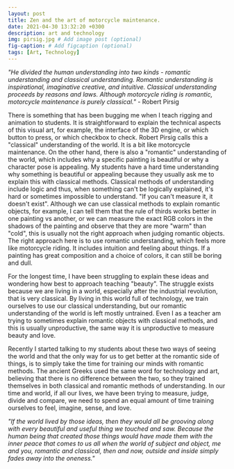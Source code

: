 ```yaml
---
layout: post
title: Zen and the art of motorcycle maintenance.
date: 2021-04-30 13:32:20 +0300
description: art and technology
img: pirsig.jpg # Add image post (optional)
fig-caption: # Add figcaption (optional)
tags: [Art, Technology]
---
```


*"He divided the human understanding into two kinds - romantic understanding and classical understanding. Romantic understanding is inspirational, imaginative creative, and intuitive. Classical understanding proceeds by reasons and laws. Although motorcycle riding is romantic, motorcycle maintenance is purely classical."* - Robert Pirsig

There is something that has been bugging me when I teach rigging and animation to students. It is straightforward to explain the technical aspects of this visual art, for example, the interface of the 3D engine, or which button to press, or which checkbox to check. Robert Pirsig calls this a "classical" understanding of the world. It is a bit like motorcycle maintenance. On the other hand, there is also a "romantic" understanding of the world, which includes why a specific painting is beautiful or why a character pose is appealing. My students have a hard time understanding why something is beautiful or appealing because they usually ask me to explain this with classical methods. Classical methods of understanding include logic and thus, when something can't be logically explained, it's hard or sometimes impossible to understand. "If you can't measure it, it doesn't exist". Although we can use classical methods to explain romantic objects, for example, I can tell them that the rule of thirds works better in one painting vs another, or we can measure the exact RGB colors in the shadows of the painting and observe that they are more "warm" than "cold", this is usually not the right approach when judging romantic objects. The right approach here is to use romantic understanding, which feels more like motorcycle riding. It includes intuition and feeling about things. If a painting has great composition and a choice of colors, it can still be boring and dull.

For the longest time, I have been struggling to explain these ideas and wondering how best to approach teaching "beauty". The struggle exists because we are living in a world, especially after the industrial revolution, that is very classical. By living in this world full of technology, we train ourselves to use our classical understanding, but our romantic understanding of the world is left mostly untrained. Even I as a teacher am trying to sometimes explain romantic objects with classical methods, and this is usually unproductive, the same way it is unproductive to measure beauty and love.

Recently I started talking to my students about these two ways of seeing the world and that the only way for us to get better at the romantic side of things, is to simply take the time for training our minds with romantic methods. The ancient Greeks used the same word for technology and art, believing that there is no difference between the two, so they trained themselves in both classical and romantic methods of understanding. In our time and world, if all our lives, we have been trying to measure, judge, divide and compare, we need to spend an equal amount of time training ourselves to feel, imagine, sense, and love. 

*"If the world lived by those ideas, then they would all be grooving along with every beautiful and useful thing we touched and saw. Because the human being that created those things would have made them with the inner peace that comes to us all when the world of subject and object, me and you, romantic and classical, then and now, outside and inside simply fades away into the oneness."*
